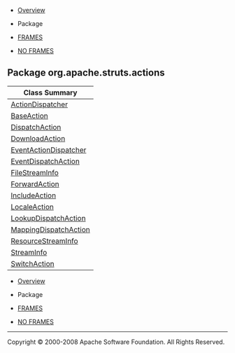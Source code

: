 -   [Overview](../../../../overview-summary.html.md)
-   Package

-   [FRAMES](../../../../index.html.md)
-   [NO FRAMES](package-summary.html.md)

Package org.apache.struts.actions
---------------------------------

| Class Summary                                       |
|-----------------------------------------------------|
| [ActionDispatcher](ActionDispatcher.html.md)           |
| [BaseAction](BaseAction.html.md)                       |
| [DispatchAction](DispatchAction.html.md)               |
| [DownloadAction](DownloadAction.html.md)               |
| [EventActionDispatcher](EventActionDispatcher.html.md) |
| [EventDispatchAction](EventDispatchAction.html.md)     |
| [FileStreamInfo](DownloadAction.html.md)               |
| [ForwardAction](ForwardAction.html.md)                 |
| [IncludeAction](IncludeAction.html.md)                 |
| [LocaleAction](LocaleAction.html.md)                   |
| [LookupDispatchAction](LookupDispatchAction.html.md)   |
| [MappingDispatchAction](MappingDispatchAction.html.md) |
| [ResourceStreamInfo](DownloadAction.html.md)           |
| [StreamInfo](DownloadAction.html.md)                   |
| [SwitchAction](SwitchAction.html.md)                   |

-   [Overview](../../../../overview-summary.html.md)
-   Package

-   [FRAMES](../../../../index.html.md)
-   [NO FRAMES](package-summary.html.md)

------------------------------------------------------------------------

Copyright © 2000-2008 Apache Software Foundation. All Rights Reserved.
